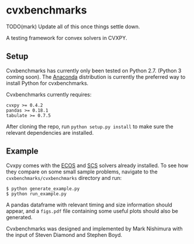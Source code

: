 # cvxbenchmarks

TODO(mark) Update all of this once things settle down.

A testing framework for convex solvers in CVXPY.

## Setup
Cvxbenchmarks has currently only been tested on Python 2.7. (Python 3 coming soon). 
The [Anaconda](https://www.continuum.io/downloads "Anaconda Download Page") distribution is currently the
preferred way to install Python for cvxbenchmarks.

Cvxbenchmarks currently requires:
~~~
cvxpy >= 0.4.2
pandas >= 0.18.1
tabulate >= 0.7.5
~~~

After cloning the repo, run `python setup.py install` to make sure the relevant dependencies are installed.

## Example
Cvxpy comes with the [ECOS](https://github.com/embotech/ecos "ECOS") and [SCS](https://github.com/cvxgrp/scs "SCS")
solvers already installed. To see how they compare on some small sample problems, navigate to the `cvxbenchmarks/cvxbenchmarks` directory and run:
~~~
$ python generate_example.py
$ python run_example.py
~~~
A pandas dataframe with relevant timing and size information should appear, and a `figs.pdf` file 
containing some useful plots should also be generated.

Cvxbenchmarks was designed and implemented by Mark Nishimura with the 
input of Steven Diamond and Stephen Boyd.
